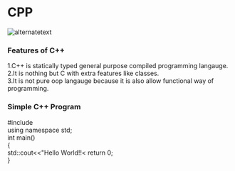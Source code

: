 <h1>CPP</h1>
<img src="https://github.com/sanskarram981/CPP/assets/71223200/782f4b07-df2b-49d2-ad17-55c46fca05ca" alt="alternatetext">
<h3>Features of C++</h3>
1.C++ is statically typed general purpose compiled programming langauge.<br>
2.It is nothing but C with extra features like classes.<br>
3.It is not pure oop langauge because it is also allow functional way of programming.
<h3>Simple C++ Program</h3>
<p>
 #include<iostream>
 <br>
 using namespace std;
 <br>
 int main()
 <br>
 {
    <br>
    std::cout<<"Hello World!!<<std::endl;
    <br>
    return 0;
    <br>
 }
</p>
